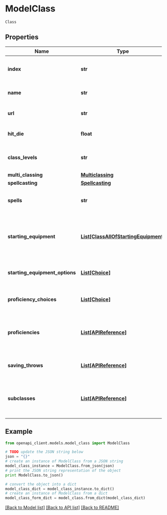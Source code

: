 # ModelClass

`Class` 

## Properties
Name | Type | Description | Notes
------------ | ------------- | ------------- | -------------
**index** | **str** | Resource index for shorthand searching. | [optional] 
**name** | **str** | Name of the referenced resource. | [optional] 
**url** | **str** | URL of the referenced resource. | [optional] 
**hit_die** | **float** | Hit die of the class. (ex: 12 &#x3D;&#x3D; 1d12). | [optional] 
**class_levels** | **str** | URL of the level resource for the class. | [optional] 
**multi_classing** | [**Multiclassing**](Multiclassing.md) |  | [optional] 
**spellcasting** | [**Spellcasting**](Spellcasting.md) |  | [optional] 
**spells** | **str** | URL of the spell resource list for the class. | [optional] 
**starting_equipment** | [**List[ClassAllOfStartingEquipment]**](ClassAllOfStartingEquipment.md) | List of equipment and their quantities all players of the class start with. | [optional] 
**starting_equipment_options** | [**List[Choice]**](Choice.md) | List of choices of starting equipment. | [optional] 
**proficiency_choices** | [**List[Choice]**](Choice.md) | List of choices of starting proficiencies. | [optional] 
**proficiencies** | [**List[APIReference]**](APIReference.md) | List of starting proficiencies for all new characters of this class. | [optional] 
**saving_throws** | [**List[APIReference]**](APIReference.md) | Saving throws the class is proficient in. | [optional] 
**subclasses** | [**List[APIReference]**](APIReference.md) | List of all possible subclasses this class can specialize in. | [optional] 

## Example

```python
from openapi_client.models.model_class import ModelClass

# TODO update the JSON string below
json = "{}"
# create an instance of ModelClass from a JSON string
model_class_instance = ModelClass.from_json(json)
# print the JSON string representation of the object
print ModelClass.to_json()

# convert the object into a dict
model_class_dict = model_class_instance.to_dict()
# create an instance of ModelClass from a dict
model_class_form_dict = model_class.from_dict(model_class_dict)
```
[[Back to Model list]](../README.md#documentation-for-models) [[Back to API list]](../README.md#documentation-for-api-endpoints) [[Back to README]](../README.md)


